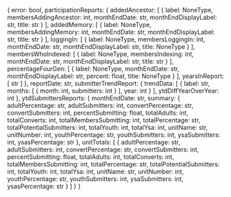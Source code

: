 {
  error: bool,
  participationReports: {
    addedAncestor: [
      {
        label: NoneType,
        membersAddingAncestor: int,
        monthEndDate: str,
        monthEndDisplayLabel: str,
        title: str
      }
    ],
    addedMemory: [
      {
        label: NoneType,
        membersAddingMemory: int,
        monthEndDate: str,
        monthEndDisplayLabel: str,
        title: str
      }
    ],
    loggingIn: [
      {
        label: NoneType,
        membersLoggingIn: int,
        monthEndDate: str,
        monthEndDisplayLabel: str,
        title: NoneType
      }
    ],
    membersWhoIndexed: [
      {
        label: NoneType,
        membersIndexing: int,
        monthEndDate: str,
        monthEndDisplayLabel: str,
        title: str
      }
    ],
    percentageFourGen: [
      {
        label: NoneType,
        monthEndDate: str,
        monthEndDisplayLabel: str,
        percent: float,
        title: NoneType
      }
    ],
    yearsInReport: [
      str
    ]
  },
  reportDate: str,
  submitterTrendReport: {
    trendData: [
      {
        label: str,
        months: [
          {
            month: int,
            submitters: int
          }
        ],
        year: int
      }
    ],
    ytdDiffYearOverYear: int
  },
  ytdSubmittersReports: {
    monthEndDate: str,
    summary: {
      adultPercentage: str,
      adultSubmitters: int,
      convertPercentage: str,
      convertSubmitters: int,
      percentSubmitting: float,
      totalAdults: int,
      totalConverts: int,
      totalMembersSubmitting: int,
      totalPercentage: str,
      totalPotentialSubmitters: int,
      totalYouth: int,
      totalYsa: int,
      unitName: str,
      unitNumber: int,
      youthPercentage: str,
      youthSubmitters: int,
      ysaSubmitters: int,
      ysasPercentage: str
    },
    unitTotals: [
      {
        adultPercentage: str,
        adultSubmitters: int,
        convertPercentage: str,
        convertSubmitters: int,
        percentSubmitting: float,
        totalAdults: int,
        totalConverts: int,
        totalMembersSubmitting: int,
        totalPercentage: str,
        totalPotentialSubmitters: int,
        totalYouth: int,
        totalYsa: int,
        unitName: str,
        unitNumber: int,
        youthPercentage: str,
        youthSubmitters: int,
        ysaSubmitters: int,
        ysasPercentage: str
      }
    ]
  }
}